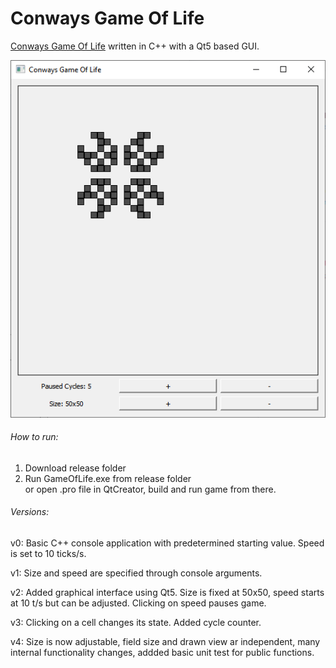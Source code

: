 # Conways Game Of Life
[Conways Game Of Life](https://en.wikipedia.org/wiki/Conway%27s_Game_of_Life) written in C++ with a Qt5 based GUI.

![alt text](https://github.com/jleipus/Game-Of-Life/blob/master/screencap.png?raw=true)

###### How to run:
1) Download release folder
2) Run GameOfLife.exe from release folder  
or open .pro file in QtCreator, build and run game from there.

###### Versions:

v0: Basic C++ console application with predetermined starting value. Speed is set to 10 ticks/s.

v1: Size and speed are specified through console arguments.

v2: Added graphical interface using Qt5. Size is fixed at 50x50, speed starts at 10 t/s but can be adjusted. Clicking on speed pauses game.

v3: Clicking on a cell changes its state. Added cycle counter.

v4: Size is now adjustable, field size and drawn view ar independent, many internal functionality changes, addded basic unit test for public functions.
